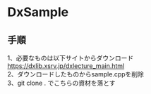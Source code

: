 # DxSample

## 手順

1、必要なものは以下サイトからダウンロード<br>
https://dxlib.xsrv.jp/dxlecture_main.html<br>
2、ダウンロードしたものからsample.cppを削除<br>
3、git clone . でこちらの資材を落とす<br>
